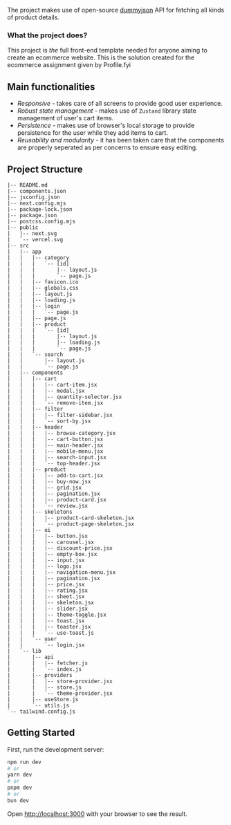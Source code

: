 The project makes use of open-source [dummyjson](https://dummyjson.com/) API for fetching all kinds of product details.

### What the project does? 
This project is *the* full front-end template needed for anyone aiming to create an ecommerce website. This is the solution created for the ecommerce assignment given by Profile.fyi

**Main functionalities**
- 
- _Responsive_ - takes care of all screens to provide good user experience.
- _Robust state management_ - makes use of `Zustand` library state management of user's cart items.
- _Persistence_ - makes use of browser's local storage to provide persistence for the user while they add items to cart.
- _Reusability and modularity_ - it has been taken care that the components are properly seperated as per concerns to ensure easy editing.


## Project Structure

```
|-- README.md
|-- components.json
|-- jsconfig.json
|-- next.config.mjs
|-- package-lock.json
|-- package.json
|-- postcss.config.mjs
|-- public
|   |-- next.svg
|   `-- vercel.svg
|-- src
|   |-- app
|   |   |-- category
|   |   |   `-- [id]
|   |   |       |-- layout.js
|   |   |       `-- page.js
|   |   |-- favicon.ico
|   |   |-- globals.css
|   |   |-- layout.js
|   |   |-- loading.js
|   |   |-- login
|   |   |   `-- page.js
|   |   |-- page.js
|   |   |-- product
|   |   |   `-- [id]
|   |   |       |-- layout.js
|   |   |       |-- loading.js
|   |   |       `-- page.js
|   |   `-- search
|   |       |-- layout.js
|   |       `-- page.js
|   |-- components
|   |   |-- cart
|   |   |   |-- cart-item.jsx
|   |   |   |-- modal.jsx
|   |   |   |-- quantity-selector.jsx
|   |   |   `-- remove-item.jsx
|   |   |-- filter
|   |   |   |-- filter-sidebar.jsx
|   |   |   `-- sort-by.jsx
|   |   |-- header
|   |   |   |-- browse-category.jsx
|   |   |   |-- cart-button.jsx
|   |   |   |-- main-header.jsx
|   |   |   |-- mobile-menu.jsx
|   |   |   |-- search-input.jsx
|   |   |   `-- top-header.jsx
|   |   |-- product
|   |   |   |-- add-to-cart.jsx
|   |   |   |-- buy-now.jsx
|   |   |   |-- grid.jsx
|   |   |   |-- pagination.jsx
|   |   |   |-- product-card.jsx
|   |   |   `-- review.jsx
|   |   |-- skeletons
|   |   |   |-- product-card-skeleton.jsx
|   |   |   `-- product-page-skeleton.jsx
|   |   |-- ui
|   |   |   |-- button.jsx
|   |   |   |-- carousel.jsx
|   |   |   |-- discount-price.jsx
|   |   |   |-- empty-box.jsx
|   |   |   |-- input.jsx
|   |   |   |-- logo.jsx
|   |   |   |-- navigation-menu.jsx
|   |   |   |-- pagination.jsx
|   |   |   |-- price.jsx
|   |   |   |-- rating.jsx
|   |   |   |-- sheet.jsx
|   |   |   |-- skeleton.jsx
|   |   |   |-- slider.jsx
|   |   |   |-- theme-toggle.jsx
|   |   |   |-- toast.jsx
|   |   |   |-- toaster.jsx
|   |   |   `-- use-toast.js
|   |   `-- user
|   |       `-- login.jsx
|   `-- lib
|       |-- api
|       |   |-- fetcher.js
|       |   `-- index.js
|       |-- providers
|       |   |-- store-provider.jsx
|       |   |-- store.js
|       |   `-- theme-provider.jsx
|       |-- useStore.js
|       `-- utils.js
`-- tailwind.config.js
```

## Getting Started

First, run the development server:

```bash
npm run dev
# or
yarn dev
# or
pnpm dev
# or
bun dev
```

Open [http://localhost:3000](http://localhost:3000) with your browser to see the result.

